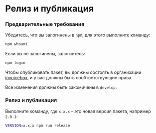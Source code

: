 # Релиз и публикация

### Предварительные требования

Убедитесь, что вы залогинены в `npm`, для этого выполните команду:

```bash
npm whoami
```

Если вы не залогинены, залогинтесь:

```bash
npm login
```

Чтобы опубликовать пакет, вы должны состоять в организации [invoicebox](https://www.npmjs.com/settings/invoicebox/packages), и у вас должны быть сообтветствующие права.

Все изменения должны быть закомичены в `develop`.

### Релиз и публикация

Выполните команду, где `x.x.x` - это новая версия пакета, например `2.0.1`:

```bash
VERSION=x.x.x npm run release
```
